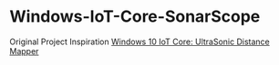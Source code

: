 # Windows-IoT-Core-SonarScope

Original Project Inspiration [Windows 10 IoT Core: UltraSonic Distance Mapper](https://microsoft.hackster.io/en-US/AnuragVasanwala/windows-10-iot-core-ultrasonic-distance-mapper-d94d63)
